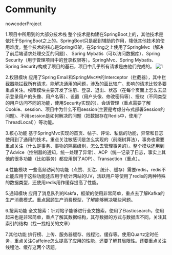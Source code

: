 # Community
nowcoderProject

1.项目中所用到的大部分技术栈
        整个技术是构建在SpringBoot上的，其他技术是依托于SpringBoot之上的。SpringBoot只是起到辅助的作用，降低其他技术的使用难度。整个技术的核心是Spring框架，在Spring之上使用了SpringMvc（解决了前后端请求处理交互的问题）、
        Spring Mybatis（可以访问数据库）、Spring Security（用于管理项目中的登录权限等）。SpringMvc、Spring Mybatis、Spring Security构成了项目的基石，项目中几乎所有请求是由他们完成的。 
        ![1](https://github.com/kurskal0/Community/assets/57366502/b38c8cf5-23db-42ce-80ee-d1bc8f60eb59)



2.权限模块
        应用了Spring Email和SpringMvc中的Interceptor（拦截器），其中拦截器能拦截所有请求，能解决通用的问题，涉及的面比较广、影响的请求比较多要重点关注。权限模块主要开发了注册、登录、退出、状态（在每个页面上怎么去显示登录用户的头像、用户名等）、设置（用户头像、修改密码等）、授权（不同类型的用户访问不同的功能，使用Security实现的）、会话管理（重点需要了解Cookie、session、项目中为什么不用session(主要是考虑分布式部署Session的问题)、不用session是如何解决的问题（把数据存在Redis中，使用了ThreadLocal））等功能。

3.核心功能
        基于SpringMvc实现的首页、帖子、评论、私信的功能，异常和日志使用到了通用的技术。重点关注敏感词是怎么实现的（前缀树算法），事务也需要重点关注（什么是事务、事物的隔离级别，怎么去管理事务的）。整个模块还用到了Advice（控制器的通知，统一处理了异常）、AOP（统一记录了日志，事实上其他的很多功能（比如事务）都应用到了AOP）、Transaction（重点）。

4.性能模块
        一些高频访问的功能（点赞、关注、统计、缓存）需要redis，redis不止能应用于这些功能还应用于统计网站的UV，活跃用户等使用了redis的两种特殊的数据类型，还使用redis用作缓存提高了性能。

5.通知模块
        应用了消息队列的Kakfa，框架的使用非常简单，重点去了解Kafka的生产消费模式。重点回顾生产消费模型，了解能够解决哪些问题。

6.搜索功能
        全文搜索：针对帖子能够进行全文搜索，使用了Elasticsearch，使用起来也是非常简单，重点了解其数据结构，其存数据的方式与数据库不同，关注其索引的结构（找一找相关的文章）

7.其他功能
        排行榜、上传、服务器缓存、线程池、缓存等。使用Quartz定时任务，重点关注Caffeine怎么提高了应用的性能，还要了解其局限性。还要重点关注线程池、缓存这两个话题。

